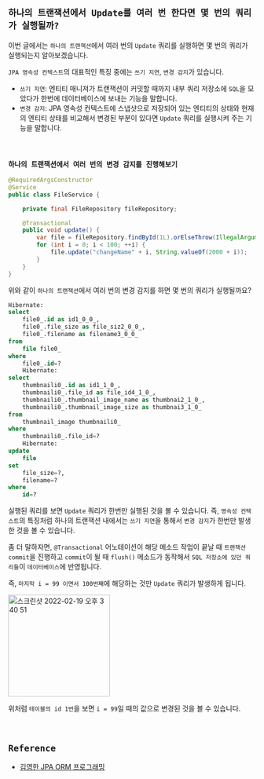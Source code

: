 ## `하나의 트랜잭션에서 Update를 여러 번 한다면 몇 번의 쿼리가 실행될까?`

이번 글에서는 `하나의 트랜잭션`에서 여러 번의 `Update` 쿼리를 실행하면 몇 번의 쿼리가 실행되는지 알아보겠습니다. 

`JPA 영속성 컨텍스트`의 대표적인 특징 중에는 `쓰기 지연`, `변경 감지`가 있습니다. 

- `쓰기 지연`: 엔티티 매니져가 트랜잭션이 커밋할 때까지 내부 쿼리 저장소에 `SQL`을 모았다가 한번에 데이터베이스에 보내는 기능을 말합니다.
- `변경 감지`: JPA 영속성 컨텍스트에 스냅샷으로 저장되어 있는 엔티티의 상태와 현재의 엔티티 상태를 비교해서 변경된 부분이 있다면 `Update` 쿼리를 실행시켜 주는 기능을 말합니다. 

<br>

### `하나의 트랜잭션에서 여러 번의 변경 감지를 진행해보기`

```java
@RequiredArgsConstructor
@Service
public class FileService {

    private final FileRepository fileRepository;

    @Transactional
    public void update() {
        var file = fileRepository.findById(1L).orElseThrow(IllegalArgumentException::new);
        for (int i = 0; i < 100; ++i) {
            file.update("changeName" + i, String.valueOf(2000 + i));
        }
    }
}
```

위와 같이 `하나의 트랜잭션`에서 여러 번의 변경 감지를 하면 몇 번의 쿼리가 실행될까요? 

```sql
Hibernate:
select
    file0_.id as id1_0_0_,
    file0_.file_size as file_siz2_0_0_,
    file0_.filename as filename3_0_0_
from
    file file0_
where
    file0_.id=?
    Hibernate:
select
    thumbnaili0_.id as id1_1_0_,
    thumbnaili0_.file_id as file_id4_1_0_,
    thumbnaili0_.thumbnail_image_name as thumbnai2_1_0_,
    thumbnaili0_.thumbnail_image_size as thumbnai3_1_0_
from
    thumbnail_image thumbnaili0_
where
    thumbnaili0_.file_id=?
    Hibernate:
update
    file
set
    file_size=?,
    filename=?
where
    id=?
```

실행된 쿼리를 보면 `Update` 쿼리가 한번만 실행된 것을 볼 수 있습니다. 즉, `영속성 컨텍스트`의 특징처럼 하나의 트랜잭션 내에서는 `쓰기 지연`을 통해서 `변경 감지`가 한번만 발생한 것을 볼 수 있습니다. 

좀 더 말하자면, `@Transactional` 어노테이션이 해당 메소드 작업이 끝날 때 `트랜잭션 commit`을 진행하고 `commit`이 될 때 `flush()` 메소드가 동작해서 `SQL 저장소에 있던 쿼리들`이 `데이터베이스`에 반영됩니다. 

즉, `마지막 i = 99 이면서 100번째`에 해당하는 것만 `Update` 쿼리가 발생하게 됩니다. 

<img width="207" alt="스크린샷 2022-02-19 오후 3 40 51" src="https://user-images.githubusercontent.com/45676906/154789887-bc9bcdf4-8d43-4392-b851-0616f0d22ada.png">

위처럼 `테이블의 id 1번`을 보면 `i = 99`일 때의 값으로 변경된 것을 볼 수 있습니다. 

<br>

## `Reference`

- [김영한 JPA ORM 프로그래밍]()